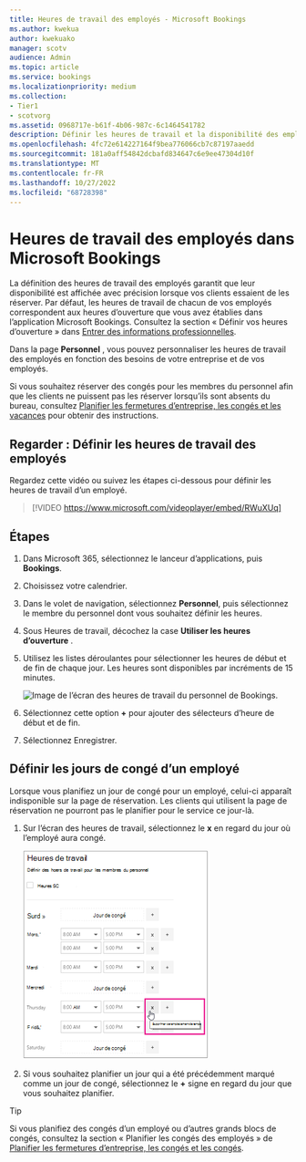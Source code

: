 ```yaml
---
title: Heures de travail des employés - Microsoft Bookings
ms.author: kwekua
author: kwekuako
manager: scotv
audience: Admin
ms.topic: article
ms.service: bookings
ms.localizationpriority: medium
ms.collection:
- Tier1
- scotvorg
ms.assetid: 0968717e-b61f-4b06-987c-6c1464541782
description: Définir les heures de travail et la disponibilité des employés dans Microsoft Bookings.
ms.openlocfilehash: 4fc72e614227164f9bea776066cb7c87197aaedd
ms.sourcegitcommit: 181a0aff54842dcbafd834647c6e9ee47304d10f
ms.translationtype: MT
ms.contentlocale: fr-FR
ms.lasthandoff: 10/27/2022
ms.locfileid: "68728398"
---
```

# <a name="employee-working-hours-in-microsoft-bookings"></a>Heures de travail des employés dans Microsoft Bookings

La définition des heures de travail des employés garantit que leur disponibilité est affichée avec précision lorsque vos clients essaient de les réserver. Par défaut, les heures de travail de chacun de vos employés correspondent aux heures d’ouverture que vous avez établies dans l’application Microsoft Bookings. Consultez la section « Définir vos heures d’ouverture » dans [Entrer des informations professionnelles](enter-business-information.md).

Dans la page **Personnel** , vous pouvez personnaliser les heures de travail des employés en fonction des besoins de votre entreprise et de vos employés.

Si vous souhaitez réserver des congés pour les membres du personnel afin que les clients ne puissent pas les réserver lorsqu’ils sont absents du bureau, consultez [Planifier les fermetures d’entreprise, les congés et les vacances](schedule-closures-time-off-vacation.md) pour obtenir des instructions.

## <a name="watch-set-employee-working-hours"></a>Regarder : Définir les heures de travail des employés

Regardez cette vidéo ou suivez les étapes ci-dessous pour définir les heures de travail d’un employé.

> [!VIDEO https://www.microsoft.com/videoplayer/embed/RWuXUq]

## <a name="steps"></a>Étapes

1. Dans Microsoft 365, sélectionnez le lanceur d’applications, puis **Bookings**.

1. Choisissez votre calendrier.

1. Dans le volet de navigation, sélectionnez **Personnel**, puis sélectionnez le membre du personnel dont vous souhaitez définir les heures.

1. Sous Heures de travail, décochez la case **Utiliser les heures d’ouverture** .

1. Utilisez les listes déroulantes pour sélectionner les heures de début et de fin de chaque jour. Les heures sont disponibles par incréments de 15 minutes.

   ![Image de l’écran des heures de travail du personnel de Bookings.](../media/bookings-staff-hours.png)

1. Sélectionnez cette option **+** pour ajouter des sélecteurs d’heure de début et de fin.

1. Sélectionnez Enregistrer.

## <a name="set-an-employees-days-off"></a>Définir les jours de congé d’un employé

Lorsque vous planifiez un jour de congé pour un employé, celui-ci apparaît indisponible sur la page de réservation. Les clients qui utilisent la page de réservation ne pourront pas le planifier pour le service ce jour-là.

1. Sur l’écran des heures de travail, sélectionnez le **x** en regard du jour où l’employé aura congé.

   ![Image de l’écran des heures de travail du personnel de Bookings avec la souris sur x bouton.](../media/bookings-staff-time-off.png)

1. Si vous souhaitez planifier un jour qui a été précédemment marqué comme un jour de congé, sélectionnez le **+** signe en regard du jour que vous souhaitez planifier.

> [!TIP]
> Si vous planifiez des congés d’un employé ou d’autres grands blocs de congés, consultez la section « Planifier les congés des employés » de [Planifier les fermetures d’entreprise, les congés et les congés](schedule-closures-time-off-vacation.md#schedule-employee-time-off).
